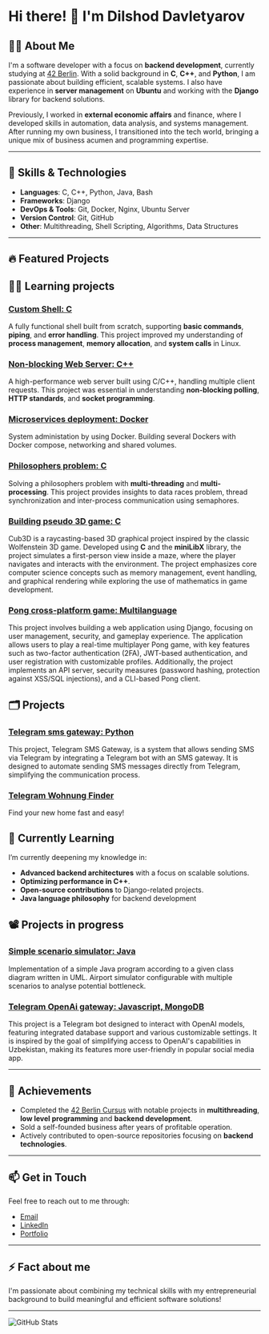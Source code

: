 # Hi there! 👋 I'm Dilshod Davletyarov

## 🧑‍💻 About Me
I'm a software developer with a focus on **backend development**, currently studying at [42 Berlin](https://www.42berlin.de/). With a solid background in **C**, **C++**, and **Python**, I am passionate about building efficient, scalable systems. I also have experience in **server management** on **Ubuntu** and working with the **Django** library for backend solutions.

Previously, I worked in **external economic affairs** and finance, where I developed skills in automation, data analysis, and systems management. After running my own business, I transitioned into the tech world, bringing a unique mix of business acumen and programming expertise.

---

## 🔧 Skills & Technologies

- **Languages**: C, C++, Python, Java, Bash
- **Frameworks**: Django
- **DevOps & Tools**: Git, Docker, Nginx, Ubuntu Server
- **Version Control**: Git, GitHub
- **Other**: Multithreading, Shell Scripting, Algorithms, Data Structures

---

## 🔥 Featured Projects

## 🧑‍🎓 Learning projects

### [Custom Shell: C](https://github.com/ddavlet/minishell)
A fully functional shell built from scratch, supporting **basic commands**, **piping**, and **error handling**. This project improved my understanding of **process management**, **memory allocation**, and **system calls** in Linux.

### [Non-blocking Web Server: C++](https://github.com/ddavlet/webserv)
A high-performance web server built using C/C++, handling multiple client requests. This project was essential in understanding **non-blocking polling**, **HTTP standards**, and **socket programming**.

### [Microservices deployment: Docker](https://github.com/ddavlet/inception)
System administation by using Docker. Building several Dockers with Docker compose, networking and shared volumes.

### [Philosophers problem: C](https://github.com/ddavlet/Philosophers)
Solving a philosophers problem with **multi-threading** and **multi-processing**. This project provides insights to data races problem, thread synchronization and inter-process communication using semaphores.

### [Building pseudo 3D game: C](https://github.com/ddavlet/cub3D)
Cub3D is a raycasting-based 3D graphical project inspired by the classic Wolfenstein 3D game. Developed using **C** and the **miniLibX** library, the project simulates a first-person view inside a maze, where the player navigates and interacts with the environment. The project emphasizes core computer science concepts such as memory management, event handling, and graphical rendering while exploring the use of mathematics in game development.

### [Pong cross-platform game: Multilanguage](https://github.com/ddavlet/ft_transcendence)
This project involves building a web application using Django, focusing on user management, security, and gameplay experience. The application allows users to play a real-time multiplayer Pong game, with key features such as two-factor authentication (2FA), JWT-based authentication, and user registration with customizable profiles. Additionally, the project implements an API server, security measures (password hashing, protection against XSS/SQL injections), and a CLI-based Pong client.

## 🗂 Projects

### [Telegram sms gateway: Python](https://github.com/ddavlet/telegram_sms_gateway)
This project, Telegram SMS Gateway, is a system that allows sending SMS via Telegram by integrating a Telegram bot with an SMS gateway. It is designed to automate sending SMS messages directly from Telegram, simplifying the communication process.

### [Telegram Wohnung Finder](https://github.com/ddavlet/wg_gesucht_easyfinder)
Find your new home fast and easy!

## 🌱 Currently Learning
I’m currently deepening my knowledge in:
- **Advanced backend architectures** with a focus on scalable solutions.
- **Optimizing performance in C++**.
- **Open-source contributions** to Django-related projects.
- **Java language philosophy** for backend development

## 📽 Projects in progress

### [Simple scenario simulator: Java](https://github.com/ddavlet/Ajax-Launcher)
Implementation of a simple Java program according to a given class diagram written in UML. Airport simulator configurable with multiple scenarios to analyse potential bottleneck.

### [Telegram OpenAi gateway: Javascript, MongoDB](https://github.com/ddavlet/openai-telegram-gateway)
This project is a Telegram bot designed to interact with OpenAI models, featuring integrated database support and various customizable settings. It is inspired by the goal of simplifying access to OpenAI's capabilities in Uzbekistan, making its features more user-friendly in popular social media app.

---

## 🎯 Achievements
- Completed the [42 Berlin Cursus](https://www.42berlin.de/en/program/curriculum/) with notable projects in **multithreading**, **low level programming** and **backend development**.
- Sold a self-founded business after years of profitable operation.
- Actively contributed to open-source repositories focusing on **backend technologies**.

---

## 📫 Get in Touch
Feel free to reach out to me through:
- [Email](mailto:dilshod95@gmail.com)
- [LinkedIn](https://www.linkedin.com/in/dilshod-davletyarov/)
- [Portfolio](https://www.ddavlety.com/)

---

## ⚡ Fact about me
I'm passionate about combining my technical skills with my entrepreneurial background to build meaningful and efficient software solutions!

---

![GitHub Stats](https://github-readme-stats.vercel.app/api?username=ddavlet&show_icons=true&theme=radical)

